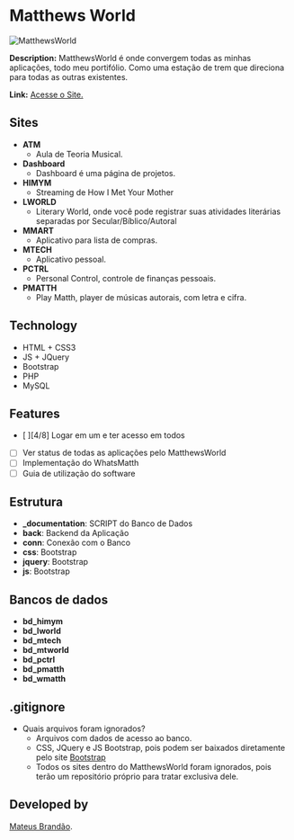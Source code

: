 # Matthews World
![MatthewsWorld](https://matthewsworld.life/img/logo-dash.png)

**Description:** MatthewsWorld é onde convergem todas as minhas aplicações, todo meu portifólio. Como uma estação de trem que direciona para todas as outras existentes.

**Link:** [Acesse o Site.](https://www.matthewsworld.life/)

## Sites

- **ATM**
    - Aula de Teoria Musical.
- **Dashboard**
    - Dashboard é uma página de projetos.
- **HIMYM**
    - Streaming de How I Met Your Mother
- **LWORLD**
    - Literary World, onde você pode registrar suas atividades literárias separadas por Secular/Bíblico/Autoral
- **MMART**
    - Aplicativo para lista de compras.
- **MTECH**
    - Aplicativo pessoal.
- **PCTRL**
    - Personal Control, controle de finanças pessoais.
- **PMATTH**
    - Play Matth, player de músicas autorais, com letra e cifra.    

## Technology

- HTML + CSS3
- JS + JQuery
- Bootstrap
- PHP
- MySQL

## Features

- [ ][4/8] Logar em um e ter acesso em todos
- [ ] Ver status de todas as aplicações pelo MatthewsWorld
- [ ] Implementação do WhatsMatth
- [ ] Guia de utilização do software

## Estrutura

- **_documentation**: SCRIPT do Banco de Dados
- **back**: Backend da Aplicação
- **conn**: Conexão com o Banco
- **css**: Bootstrap
- **jquery**: Bootstrap
- **js**: Bootstrap


## Bancos de dados

- **bd_himym**
- **bd_lworld**
- **bd_mtech**
- **bd_mtworld**
- **bd_pctrl**
- **bd_pmatth**
- **bd_wmatth**

## .gitignore

- Quais arquivos foram ignorados?
    - Arquivos com dados de acesso ao banco.
    - CSS, JQuery e JS Bootstrap, pois podem ser baixados diretamente pelo site [Bootstrap](https://getbootstrap.com/docs/4.4/getting-started/download/)
    - Todos os sites dentro do MatthewsWorld foram ignorados, pois terão um repositório próprio para tratar exclusiva dele.

## Developed by

[Mateus Brandão](https://github.com/matthewsbrandan).
